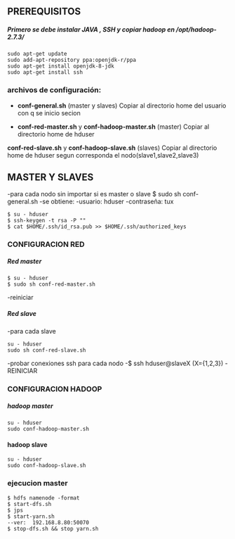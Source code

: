 ## PREREQUISITOS
##### Primero se debe instalar JAVA , SSH	y copiar hadoop en  /opt/hadoop-2.7.3/
```shell
sudo apt-get update
sudo add-apt-repository ppa:openjdk-r/ppa
sudo apt-get install openjdk-8-jdk
sudo apt-get install ssh
```
### archivos de configuración:
- **conf-general.sh** (master y slaves)
Copiar al directorio home del usuario con q se inicio secion

- **conf-red-master.sh** y **conf-hadoop-master.sh** (master)
Copiar al directorio home de hduser

**conf-red-slave.sh**  y **conf-hadoop-slave.sh** (slaves)
Copiar al directorio home de hduser segun corresponda el nodo(slave1,slave2,slave3)
## MASTER Y SLAVES
-para cada nodo sin importar si es master o slave
$ sudo sh conf-general.sh
-se obtiene:
-usuario: 		hduser
-contraseña:	tux
```shell
$ su - hduser
$ ssh-keygen -t rsa -P ""
$ cat $HOME/.ssh/id_rsa.pub >> $HOME/.ssh/authorized_keys
```
### CONFIGURACION RED
##### Red master
```shell
$ su - hduser
$ sudo sh conf-red-master.sh
```
-reiniciar
##### Red slave
-para cada slave
```shell
su - hduser
sudo sh conf-red-slave.sh
```
-probar conexiones ssh para cada nodo
-$ ssh hduser@slaveX  (X={1,2,3})
-REINICIAR
### CONFIGURACION HADOOP
##### hadoop master
```shell
su - hduser
sudo conf-hadoop-master.sh
```
#### hadoop slave
```shell
su - hduser
sudo conf-hadoop-slave.sh
```
### ejecucion master
```shell
$ hdfs namenode -format
$ start-dfs.sh
$ jps
$ start-yarn.sh
--ver: 	192.168.8.80:50070
$ stop-dfs.sh && stop yarn.sh
```
